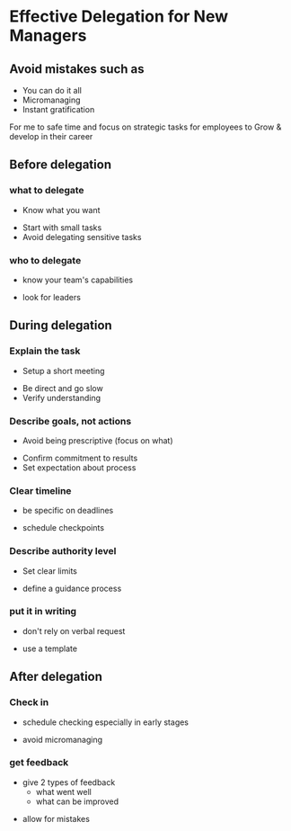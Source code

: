 # Effective Delegation for New Managers

## Avoid mistakes such as

* You can do it all
* Micromanaging
* Instant gratification

For me to safe time and focus on strategic tasks
for employees to Grow & develop in their career

## Before delegation

### what to delegate

- Know what you want
* Start with small tasks
* Avoid delegating sensitive tasks

### who to delegate

- know your team's capabilities
* look for leaders

## During delegation

### Explain the task

- Setup a short meeting
* Be direct and go slow
* Verify understanding

### Describe goals, not actions

- Avoid being prescriptive (focus on what)
* Confirm commitment to results
* Set expectation about process

### Clear timeline

- be specific on deadlines
* schedule checkpoints

### Describe authority level

- Set clear limits
* define a guidance process

### put it in writing

- don't rely on verbal request
* use a template

## After delegation

### Check in

- schedule checking especially in early stages
* avoid micromanaging

### get feedback

- give 2 types of feedback
  * what went well
  * what can be improved
* allow for mistakes
